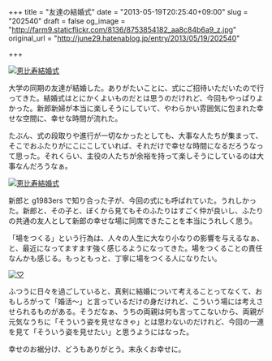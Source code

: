 +++
title = "友達の結婚式"
date = "2013-05-19T20:25:40+09:00"
slug = "202540"
draft = false
og_image = "http://farm9.staticflickr.com/8136/8753854182_aa8c84b6a9_z.jpg"
original_url = "http://june29.hatenablog.jp/entry/2013/05/19/202540"

+++

<p><a href="http://www.flickr.com/photos/june29/8753854182/" title="恵比寿結婚式 by june29, on Flickr"><img src="http://farm9.staticflickr.com/8136/8753854182_aa8c84b6a9_z.jpg" alt="恵比寿結婚式"></a></p>
<p>大学の同期の友達が結婚した。ありがたいことに、式にご招待いただいたので行ってきた。結婚式はとにかくよいものだとは思うのだけれど、今回もやっぱりよかった。新郎新婦が本当に楽しそうにしていて、やわらかい雰囲気に包まれた幸せな空間に、幸せな時間が流れた。</p>
<p>たぶん、式の段取りや進行が一切なかったとしても、大事な人たちが集まって、そこでおふたりがにこにこしていれば、それだけで幸せな時間になるだろうなって思った。それくらい、主役の人たちが余裕を持って楽しそうにしているのは大事なんだろうなぁ。</p>
<p><a href="http://www.flickr.com/photos/june29/8753857444/" title="恵比寿結婚式 by june29, on Flickr"><img src="http://farm4.staticflickr.com/3759/8753857444_61aecd4f5a_z.jpg" alt="恵比寿結婚式"></a></p>
<p>新郎と g1983ers で知り合った子が、今回の式にも呼ばれていた。うれしかった。新郎と、その子と、ぼくから見てもそのふたりはすごく仲が良いし、ふたりの共通の友人として新郎の幸せな場に同席できたことを本当にうれしく思う。</p>
<p>「場をつくる」という行為は、人々の人生に大なり小なりの影響を与えるなぁ、と、最近になってますます強く感じるようになってきた。場をつくることの責任なんかも感じる。もっともっと、丁寧に場をつくる人になりたい。</p>
<p><a href="http://www.flickr.com/photos/june29/8753859006/" title="♡ by june29, on Flickr"><img src="http://farm4.staticflickr.com/3830/8753859006_658d19e53a_z.jpg" alt="♡"></a></p>
<p>ふつうに日々を過ごしていると、真剣に結婚について考えることってなくて、おもしろがって「婚活〜」と言っているだけの身だけれど、こういう場には考えさせられるものがある。そうだなぁ、うちの両親は何も言ってこないから、両親が元気なうちに「そういう姿を見せなきゃ」とは思わないのだけれど、今回の一連を見て「そういう姿を見せたい」と思うようにはなった。</p>
<p>幸せのお裾分け、どうもありがとう。末永くお幸せに。</p>
